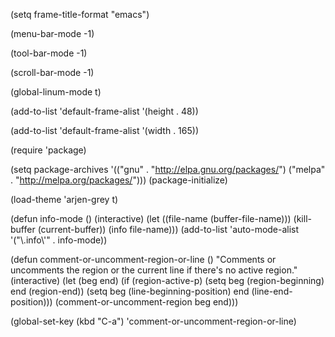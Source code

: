 (setq frame-title-format "emacs")

(menu-bar-mode -1)

(tool-bar-mode -1)

(scroll-bar-mode -1)

(global-linum-mode t)

(add-to-list 'default-frame-alist '(height . 48))

(add-to-list 'default-frame-alist '(width . 165))

(require 'package)

(setq package-archives '(("gnu" . "http://elpa.gnu.org/packages/")
                         ("melpa" . "http://melpa.org/packages/")))
(package-initialize)

(load-theme 'arjen-grey t)

(defun info-mode ()
  (interactive)
  (let ((file-name (buffer-file-name)))
    (kill-buffer (current-buffer))
    (info file-name)))
(add-to-list 'auto-mode-alist '("\\.info\\'" . info-mode))

(defun comment-or-uncomment-region-or-line ()
    "Comments or uncomments the region or the current line if there's no active region."
    (interactive)
    (let (beg end)
        (if (region-active-p)
            (setq beg (region-beginning) end (region-end))
            (setq beg (line-beginning-position) end (line-end-position)))
        (comment-or-uncomment-region beg end)))

(global-set-key (kbd "C-a") 'comment-or-uncomment-region-or-line)
